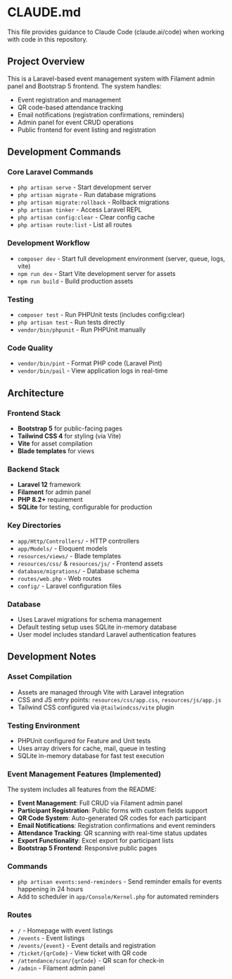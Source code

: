 # CLAUDE.md

This file provides guidance to Claude Code (claude.ai/code) when working with code in this repository.

## Project Overview

This is a Laravel-based event management system with Filament admin panel and Bootstrap 5 frontend. The system handles:
- Event registration and management
- QR code-based attendance tracking
- Email notifications (registration confirmations, reminders)
- Admin panel for event CRUD operations
- Public frontend for event listing and registration

## Development Commands

### Core Laravel Commands
- `php artisan serve` - Start development server
- `php artisan migrate` - Run database migrations
- `php artisan migrate:rollback` - Rollback migrations
- `php artisan tinker` - Access Laravel REPL
- `php artisan config:clear` - Clear config cache
- `php artisan route:list` - List all routes

### Development Workflow
- `composer dev` - Start full development environment (server, queue, logs, vite)
- `npm run dev` - Start Vite development server for assets
- `npm run build` - Build production assets

### Testing
- `composer test` - Run PHPUnit tests (includes config:clear)
- `php artisan test` - Run tests directly
- `vendor/bin/phpunit` - Run PHPUnit manually

### Code Quality
- `vendor/bin/pint` - Format PHP code (Laravel Pint)
- `vendor/bin/pail` - View application logs in real-time

## Architecture

### Frontend Stack
- **Bootstrap 5** for public-facing pages
- **Tailwind CSS 4** for styling (via Vite)
- **Vite** for asset compilation
- **Blade templates** for views

### Backend Stack
- **Laravel 12** framework
- **Filament** for admin panel
- **PHP 8.2+** requirement
- **SQLite** for testing, configurable for production

### Key Directories
- `app/Http/Controllers/` - HTTP controllers
- `app/Models/` - Eloquent models
- `resources/views/` - Blade templates
- `resources/css/` & `resources/js/` - Frontend assets
- `database/migrations/` - Database schema
- `routes/web.php` - Web routes
- `config/` - Laravel configuration files

### Database
- Uses Laravel migrations for schema management
- Default testing setup uses SQLite in-memory database
- User model includes standard Laravel authentication features

## Development Notes

### Asset Compilation
- Assets are managed through Vite with Laravel integration
- CSS and JS entry points: `resources/css/app.css`, `resources/js/app.js`
- Tailwind CSS configured via `@tailwindcss/vite` plugin

### Testing Environment
- PHPUnit configured for Feature and Unit tests
- Uses array drivers for cache, mail, queue in testing
- SQLite in-memory database for fast test execution

### Event Management Features (Implemented)
The system includes all features from the README:
- **Event Management**: Full CRUD via Filament admin panel
- **Participant Registration**: Public forms with custom fields support
- **QR Code System**: Auto-generated QR codes for each participant
- **Email Notifications**: Registration confirmations and event reminders
- **Attendance Tracking**: QR scanning with real-time status updates
- **Export Functionality**: Excel export for participant lists
- **Bootstrap 5 Frontend**: Responsive public pages

### Commands
- `php artisan events:send-reminders` - Send reminder emails for events happening in 24 hours
- Add to scheduler in `app/Console/Kernel.php` for automated reminders

### Routes
- `/` - Homepage with event listings
- `/events` - Event listings
- `/events/{event}` - Event details and registration
- `/ticket/{qrCode}` - View ticket with QR code
- `/attendance/scan/{qrCode}` - QR scan for check-in
- `/admin` - Filament admin panel